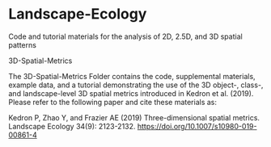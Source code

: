 # Landscape-Ecology
Code and tutorial materials for the analysis of 2D, 2.5D, and 3D spatial patterns

3D-Spatial-Metrics

The 3D-Spatial-Metrics Folder contains the code, supplemental materials, example data, and a tutorial demonstrating the use of the 3D object-, class-, and landscape-level 3D spatial metrics introduced in Kedron et al. (2019).  Please refer to the following paper and cite these materials as: 

Kedron P, Zhao Y, and Frazier AE (2019) Three-dimensional spatial metrics. Landscape Ecology 34(9): 2123-2132. https://doi.org/10.1007/s10980-019-00861-4
